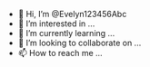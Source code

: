 - 👋 Hi, I’m @Evelyn123456Abc
- 👀 I’m interested in ...
- 🌱 I’m currently learning ...
- 💞️ I’m looking to collaborate on ...
- 📫 How to reach me ...

<!---
Evelyn123456Abc/Evelyn123456Abc is a ✨ special ✨ repository because its `README.md` (this file) appears on your GitHub profile.
You can click the Preview link to take a look at your changes.
--->
